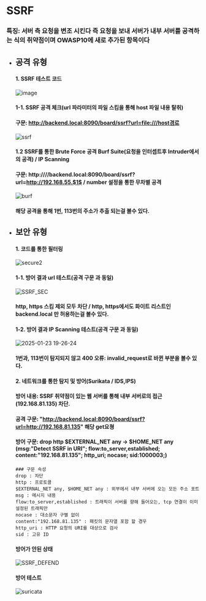 # SSRF
### 특징: 서버 측 요청을 변조 시킨다 즉 요청을 보내 서버가 내부 서버를 공격하는 식의 취약점이며 OWASP10에 새로 추가된 항목이다
- ## 공격 유형
  #### 1. SSRF 테스트 코드
  ![image](https://github.com/user-attachments/assets/80aa2687-61a4-4cd3-98b9-b585914505b5)
  #### 1-1. SSRF 공격 체크(url 파라미터의 파일 스킴을 통해 host 파일 내용 탈취)  
  #### 구문: http://backend.local:8090/board/ssrf?url=file:///host경로
  ![ssrf](https://github.com/user-attachments/assets/7cecdccc-d681-4c6d-a1ab-384c34614c05)
  #### 1.2 SSRF를 통한 Brute Force 공격 Burf Suite(요청을 인터셉트후 Intruder에서의 공격) / IP Scanning
  #### 구문: http:////backend.local:8090/board/ssrf?url=http://192.168.55.$1$ / number 설정을 통한 무차별 공격
  ![burf](https://github.com/user-attachments/assets/bfb0562c-e743-4d99-9a0c-28b2e78d7b13)
  #### 해당 공격을 통해 1번, 113번의 주소가 추출 되는걸 볼수 있다.  
- ## 보안 유형  
  #### 1. 코드를 통한 필터링
  ![secure2](https://github.com/user-attachments/assets/55273f26-25ad-47e2-bbe9-8744f3333849)
  #### 1-1. 방어 결과 url 테스트(공격 구문 과 동일)    
  ![SSRF_SEC](https://github.com/user-attachments/assets/ff7ff35b-a395-49de-9eb9-a82f1e262476)  
  #### http, https 스킴 제외 모두 차단 / http, https에서도 화이트 리스트인 backend.local 만 허용하는걸 볼수 있다.  
  #### 1-2. 방어 결과 IP Scanning 테스트(공격 구문 과 동일)     
  ![2025-01-23 19-26-24](https://github.com/user-attachments/assets/b27c7318-81db-457f-9746-06c6e17b7151)
  #### 1번과, 113번이 탐지되지 않고 400 오류: invalid_request로 바뀐 부분을 볼수 있다.
  #### 2. 네트워크를 통한 탐지 및 방어(Surikata / IDS,IPS)
  #### 방어 내용: SSRF 취약점이 있는 웹 서버를 통해 내부 서버로의 접근(192.168.81.135) 차단.
  #### 공격 구문: "http://backend.local:8090/board/ssrf?url=http://192.168.81.135" 해당 get요쳥
  #### 방어 구문: drop http $EXTERNAL_NET any -> $HOME_NET any (msg:"Detect SSRF in URI"; flow:to_server,established; content:"192.168.81.135"; http_uri; nocase; sid:1000003;)
  ```
  ### 구문 속성 
  drop : 차단
  http : 프로토콜
  $EXTERNAL_NET any, $HOME_NET any : 외부에서 내부 서버에 오는 모든 주소 포트
  msg : 메시지 내용
  flow:to_server,established : 트래픽이 서버를 향해 들어오는, tcp 연결이 이미 설정된 트래픽만
  nocase : 대소문자 구별 없이
  content:"192.168.81.135" : 패킷의 문자열 포함 할 경우
  http_uri : HTTP 요청의 URI를 대상으로 검사
  sid : 고유 ID
  ```
  #### 방어가 안된 상태
  ![SSRF_DEFEND](https://github.com/user-attachments/assets/53c357f7-006a-4e30-bbe1-3e31a3dbf393)
  #### 방어 테스트  
  ![suricata](https://github.com/user-attachments/assets/e23b6ba5-ceb4-4551-afc0-b21434c1974a)







